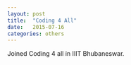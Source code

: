 ```yaml
---
layout: post
title:  "Coding 4 All"
date:   2015-07-16
categories: others
---
```


Joined Coding 4 all in IIIT Bhubaneswar. 